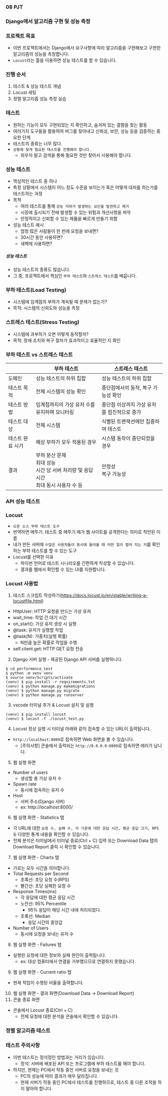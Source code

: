 ### 08 PJT
### Django에서 알고리즘 구현 및 성능 측정
### 프로젝트 목표
- 이번 프로젝트에서는 Django에서 요구사항에 따라 알고리즘을 구현해보고 구현한 알고리즘의 성능을 측정합니다.
- `Locust`라는 툴을 이용하면 성능 테스트를 할 수 있습니다.
### 진행 순서
1. 테스트 & 성능 테스트 개념
2. Locust 세팅
3. 정렬 알고리즘 성능 측정 실습
### 테스트
- 원하는 기능이 모두 구현되었는 지 확인하고, 숨겨져 있는 결함을 찾는 활동
- 여러가지 도구들을 활용하여 버그를 찾아내고 신뢰성, 보안, 성능 등을 검증하는 중요한 단계
- 테스트의 종류는 너무 많다.
- `상황에 맞게 필요한 테스트를 진행해야 합니다.`
  - 외우지 말고 검색을 통해 필요한 것만 찾아서 사용해야 합니다.
### 성능 테스트
- 핵심적인 테스트 중 하나
- 특정 상황에서 시스템이 어느 정도 수준을 보이는가 혹은 어떻게 대처를 하는가를 테스트하는 과정
- 목적
  - 여러 테스트를 통해 `성능 저하가 발생하는 요인을 발견하고 제거`
  - 시장에 출시되기 전에 발생할 수 있는 위험과 개선사항을 파악
  - 안정적이고 신뢰할 수 있는 제품을 빠르게 만들기 위함
- 성능 테스트 예시
  - 엄청 많은 사람들이 한 번에 요청을 보내면?
  - 30시간 동안 사용하면?
  - 새벽에 사용하면?
##### 성능 테스트
- 성능 테스트의 종류도 많습니다.
- 그 중, 프로젝트에서 핵심인 `부하 테스트`와 `스트레스 테스트`를 배웁니다.
### 부하 테스트(Load Testing)
- 시스템에 임계점의 부하가 계속될 때 문제가 없는가?
- 목적: 시스템의 신뢰도와 성능을 측정
### 스트레스 테스트(Stress Testing)
- 시스템에 과부하가 오면 어떻게 동작할까?
- 목적: 장애 조치와 복구 절차가 효과적이고 효율적인 지 확인
### 부하 테스트 vs 스트레스 테스트
||부하 테스트|스트레스 테스트|
|-|-|-|
|도메인|성능 테스트의 하위 집합|성능 테스트의 하위 집합|
|테스트 목적|전체 시스템의 성능 확인|중단점에서의 동작, 복구 가능성 확인|
|테스트 방법|임계점까지의 가상 유저 수를 유지하며 모니터링|중단점 이상까지 가상 유저를 점진적으로 증가|
|테스트 대상|전체 시스템|식별된 트랜잭션에만 집중하여 테스트|
|테스트 완료 시기|예상 부하가 모두 적용된 경우|시스템 동작이 중단되었을 경우|
|결과|부하 분산 문제<br>최대 성능<br>시간 당 서버 처리량 및 응답 시간<br>최대 동시 사용자 수 등|안정성<br>복구 가능성|
### API 성능 테스트
### Locust
- `오픈 소스 부하 테스트 도구`
- 번역하면 메뚜기. 테스트 중 메뚜기 떼가 웹 사이트를 공격한다는 의미로 착안된 이름
- 내가 만든 서버에 `수많은 사용자들이 동시에 들어올 때 어떤 일이 벌어 지는 지`를 확인하는 부하 테스트를 할 수 있는 도구
- Locust를 선택한 이유
  - 파이썬 언어로 테스트 시나리오를 간편하게 작성할 수 있습니다.
  - 결과를 웹에서 확인할 수 있는 UI를 지원합니다.
### Locust 사용법
1. 테스트 스크립트 작성하기(https://docs.locust.io/en/stable/writing-a-locustfile.html)
- HttpUser: HTTP 요청을 만드는 가상 유저
- wait_time: 작업 간 대기 시간
- on_start(): 가상 유저 생성 시 실행
- @task: 유저가 실행할 작업
- @task(N): 가중치(실행 확률)
  - N만큼 높은 확률로 작업을 수행
- self.client.get: HTTP GET 요청 전송
2. Django 서버 실행 - 제공된 Django API 서버를 실행하니다.
```
$ cd performence_test
$ python -m venv venv
$ source venv/Scripts/activate
(venv) $ pip install -r requirements.txt
(venv) $ python manage.py makemigrations
(venv) $ python manage.py migrate
(venv) $ python manage.py runserver
```
3. vscode 터미널 추가 & Locust 설치 및 실행
```
(venv) $ pip install locust
(venv) $ locust -f ./locust_test.py
```
4. Locust 정상 실행 시 터미널 아래와 같이 접속할 수 있는 URL이 출력됩니다.
- `http://localhost:8089`로 접속하면 Web 화면을 볼 수 있습니다.
  - [주의사항] 콘솔에서 출력되는 `http://0.0.0.0:8089`로 접속하면 에러가 납니다.
5. 웹 실행 화면
- Number of users
  - 생성할 총 가상 유저 수
- Spawn rate
  - 동시에 접속하는 유저 수
- Host
  - 서버 주소(Django 서버)
  - ex: http://localhost:8000/
6. 웹 실행 화면 - Statistics 탭
- 각 URL에 대한 `요청 수, 실패 수, 각 기준에 대한 응답 시간, 평균 응답 크기, RPS 등` 다양한 통계 내용을 확인할 수 있습니다.
- 전체 분석은 터미널에서 터미널 종료(Ctrl + C) 입력 또는 Download Data 탭의 Download Report 클릭 시 확인할 수 있습니다.
7. 웹 실행 화면 - Charts 탭
- 가로는 모두 시간을 의미합니다.
- Total Requests per Second
  - 초록선: 초당 요청 수(RPS)
  - 빨간선: 초당 실패한 요청 수
- Response Times(ms)
  - 각 응답에 대한 평균 응답 시간
  - 노란선: 95% Percentile
    - 95% 응답이 해당 시간 내에 처리되었다.
  - 초록선: Median
    - 응답 시간의 중앙값
- Number of Users
  - 동시에 요청을 보내는 유저 수
8. 웹 실행 화면 - Failures 탭
- 실행한 요청에 대한 정보와 실패 원인이 출력됩니다.
  - ex: 대상 컴퓨터에서 연결을 거부했으므로 연결하지 못했습니다.
9. 웹 실행 화면 - Current ratio 탭
- 현재 작업이 수행된 비율을 출력합니다.
10. 웹 실행 화면 - 결과 화면(Download Data -> Download Report)
11. 콘솔 종료 화면
- 콘솔에서 Locust 종료(Ctrl + C)
  - 전체 요청에 대한 분석을 콘솔에서 확인할 수 있습니다.
### 정렬 알고리즘 테스트
### 테스트 주의사항
- 이번 테스트는 정석정인 방법과는 거리가 있습니다.
  - 정석: 서버에 배포된 API 또는 프로그램에 부하 테스트를 해야 합니다.
- 하지만, 현재는 PC에서 작동 중인 서버로 요청을 보내는 것
  - PC의 성능에 따라 결과가 매우 달라집니다.
  - 현재 서버가 작동 중인 PC에서 테스트를 진행하므로, 테스트 중 다른 조작을 하지 말아야 합니다.